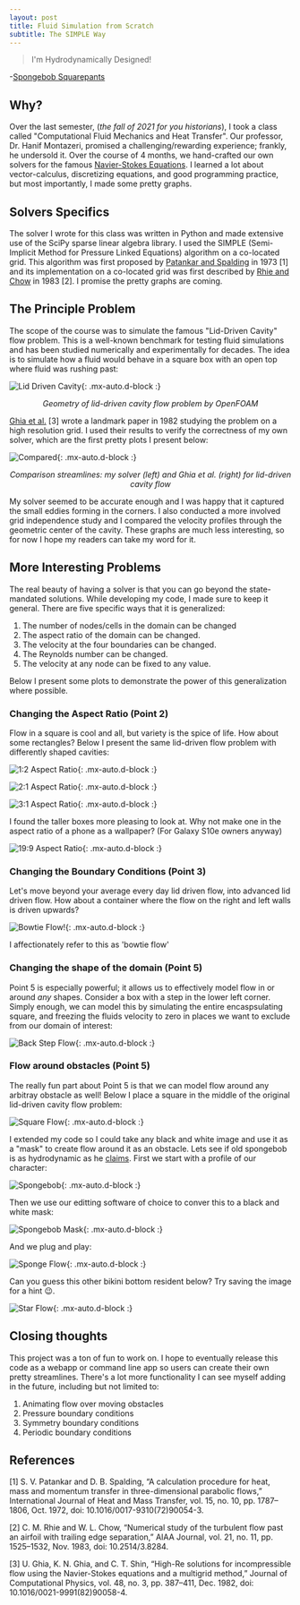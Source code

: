 ```yaml
---
layout: post
title: Fluid Simulation from Scratch
subtitle: The SIMPLE Way
---
```


> I'm Hydrodynamically Designed!

-[Spongebob Squarepants](https://youtu.be/USEnoc6B9zw)

## Why?

Over the last semester, (*the fall of 2021 for you historians*), I took a class called "Computational Fluid Mechanics and Heat Transfer". Our professor, Dr. Hanif Montazeri, promised a challenging/rewarding experience; frankly, he undersold it. Over the course of 4 months, we hand-crafted our own solvers for the famous [Navier-Stokes Equations](https://en.wikipedia.org/wiki/Navier%E2%80%93Stokes_equations). I learned a lot about vector-calculus, discretizing equations, and good programming practice, but most importantly, I made some pretty graphs.

## Solvers Specifics

The solver I wrote for this class was written in Python and made extensive use of the SciPy sparse linear algebra library. I used the SIMPLE (Semi-Implicit Method for Pressure Linked Equations) algorithm on a co-located grid. This algorithm was first proposed by [Patankar and Spalding](https://doi-org.myaccess.library.utoronto.ca/10.1016/0017-9310(72)90054-3) in 1973 [1] and its implementation on a co-located grid was first described by [Rhie and Chow](https://doi.org/10.2514/3.8284) in 1983 [2]. I promise the pretty graphs are coming.


## The Principle Problem

The scope of the course was to simulate the famous "Lid-Driven Cavity" flow problem. This is a well-known benchmark for testing fluid simulations and has been studied numerically and experimentally for decades. The idea is to simulate how a fluid would behave in a square box with an open top where fluid was rushing past:

![Lid Driven Cavity](..\assets\img\streamlines\liddrivencavity.png){: .mx-auto.d-block :}
<figcaption align = "center"><i>Geometry of lid-driven cavity flow problem by OpenFOAM</i></figcaption>

[Ghia et al.](https://doi-org.myaccess.library.utoronto.ca/10.1016/0021-9991(82)90058-4) [3] wrote a landmark paper in 1982 studying the problem on a high resolution grid. I used their results to verify the correctness of my own solver, which are the first pretty plots I present below:

![Compared](..\assets\img\streamlines\compare.png){: .mx-auto.d-block :}
<figcaption align = "center"><i>Comparison streamlines: my solver (left) and Ghia et al. (right) for lid-driven cavity flow</i></figcaption>

My solver seemed to be accurate enough and I was happy that it captured the small eddies forming in the corners. I also conducted a more involved grid independence study and I compared the velocity profiles through the geometric center of the cavity. These graphs are much less interesting, so for now I hope my readers can take my word for it.

## More Interesting Problems

The real beauty of having a solver is that you can go beyond the state-mandated solutions. While developing my code, I made sure to keep it general. There are five specific ways that it is generalized:
1. The number of nodes/cells in the domain can be changed
2. The aspect ratio of the domain can be changed.
3. The velocity at the four boundaries can be changed.
4. The Reynolds number can be changed.
5. The velocity at any node can be fixed to any value.

Below I present some plots to demonstrate the power of this generalization where possible.

### Changing the Aspect Ratio (Point 2)

Flow in a square is cool and all, but variety is the spice of life. How about some rectangles? Below I present the same lid-driven flow problem with differently shaped cavities:

![1:2 Aspect Ratio](..\assets\img\streamlines\1-2.png){: .mx-auto.d-block :}

![2:1 Aspect Ratio](..\assets\img\streamlines\2-1.png){: .mx-auto.d-block :}

![3:1 Aspect Ratio](..\assets\img\streamlines\3-1.png){: .mx-auto.d-block :}

I found the taller boxes more pleasing to look at. Why not make one in the aspect ratio of a phone as a wallpaper? (For Galaxy S10e owners anyway)

![19:9 Aspect Ratio](..\assets\img\streamlines\19-9.png){: .mx-auto.d-block :}

### Changing the Boundary Conditions (Point 3)

Let's move beyond your average every day lid driven flow, into advanced lid driven flow. How about a container where the flow on the right and left walls is driven upwards?

![Bowtie Flow!](..\assets\img\streamlines\bowtie.png){: .mx-auto.d-block :}

I affectionately refer to this as 'bowtie flow'

### Changing the shape of the domain (Point 5)

Point 5 is especially powerful; it allows us to effectively model flow in or around *any* shapes. Consider a box with a step in the lower left corner. Simply enough, we can model this by simulating the entire encaspsulating square, and freezing the fluids velocity to zero in places we want to exclude from our domain of interest:

![Back Step Flow](..\assets\img\streamlines\backstep.png){: .mx-auto.d-block :}

### Flow around obstacles (Point 5)

The really fun part about Point 5 is that we can model flow around any arbitray obstacle as well! Below I place a square in the middle of the original lid-driven cavity flow problem:

![Square Flow](..\assets\img\streamlines\squareflow.png){: .mx-auto.d-block :}

I extended my code so I could take any black and white image and use it as a "mask" to create flow around it as an obstacle. Lets see if old spongebob is as hydrodynamic as he [claims](https://youtu.be/USEnoc6B9zw). First we start with a profile of our character:

![Spongebob](..\assets\img\streamlines\sponge.png){: .mx-auto.d-block :}

Then we use our editting software of choice to conver this to a black and white mask:

![Spongebob Mask](..\assets\img\streamlines\spongemask.png){: .mx-auto.d-block :}

And we plug and play:

![Sponge Flow](..\assets\img\streamlines\spongeflow.png){: .mx-auto.d-block :}

Can you guess this other bikini bottom resident below? Try saving the image for a hint 😉.

![Star Flow](..\assets\img\streamlines\starflow.png){: .mx-auto.d-block :}


## Closing thoughts

This project was a ton of fun to work on. I hope to eventually release this code as a webapp or command line app so users can create their own pretty streamlines. There's a lot more functionality I can see myself adding in the future, including but not limited to:

1. Animating flow over moving obstacles
2. Pressure boundary conditions
3. Symmetry boundary conditions
4. Periodic boundary conditions

## References

[1] S. V. Patankar and D. B. Spalding, “A calculation procedure for heat, mass and momentum transfer in three-dimensional parabolic flows,” International Journal of Heat and Mass Transfer, vol. 15, no. 10, pp. 1787–1806, Oct. 1972, doi: 10.1016/0017-9310(72)90054-3.

[2] C. M. Rhie and W. L. Chow, “Numerical study of the turbulent flow past an airfoil with trailing edge separation,” AIAA Journal, vol. 21, no. 11, pp. 1525–1532, Nov. 1983, doi: 10.2514/3.8284.

[3] U. Ghia, K. N. Ghia, and C. T. Shin, “High-Re solutions for incompressible flow using the Navier-Stokes equations and a multigrid method,” Journal of Computational Physics, vol. 48, no. 3, pp. 387–411, Dec. 1982, doi: 10.1016/0021-9991(82)90058-4.
